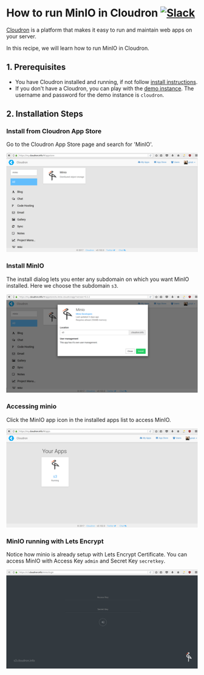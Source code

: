 # How to run MinIO in Cloudron [![Slack](https://slack.minio.io/slack?type=svg)](https://slack.minio.io)

[Cloudron](https://cloudron.io) is a platform that makes it easy to run and maintain web apps on your server.

In this recipe, we will learn how to run MinIO in Cloudron.

## 1. Prerequisites

* You have Cloudron installed and running, if not follow [install instructions](https://cloudron.io/get.html#selfhost).
* If you don't have a Cloudron, you can play with the [demo instance](https://my-demo.cloudron.me). The username and
  password for the demo instance is `cloudron`.

## 2. Installation Steps

### Install from Cloudron App Store

Go to the Cloudron App Store page and search for 'MinIO'.

  ![MinIO in Cloudron App Store](screenshots/cloudron/appstore.png?raw=true "Search for MinIO on Cloudron App Store")


### Install MinIO

The install dialog lets you enter any subdomain on which you want MinIO installed. Here we choose the subdomain `s3`.

  ![Install Cloudron](screenshots/cloudron/install.png?raw=true "Install MinIO on any subdomain")

### Accessing minio

Click the MinIO app icon in the installed apps list to access MinIO.

  ![MinIO is installed on Cloudron](screenshots/cloudron/installed.png?raw=true "MinIO is installed and running")

### MinIO running with Lets Encrypt

Notice how minio is already setup with Lets Encrypt Certificate. You can access MinIO with Access Key `admin` and
Secret Key `secretkey`.

  ![MinIO running on Cloudron](screenshots/cloudron/running.png?raw=true "MinIO is live with Lets Encrypt")

